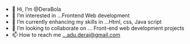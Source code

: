 - 👋 Hi, I’m @DeraBola
- 👀 I’m interested in ...Frontend Web development 
- 🌱 I’m currently enhancing my skills in ...Html, css, Java script 
- 💞️ I’m looking to collaborate on ... Front-end web development projects 
- 📫 How to reach me ...adu.deraj@gmail.com
<!---
DeraBola/DeraBola is a unique web developer because she is creative, innovative, articulate, dedicated and fun to work with.
--->
